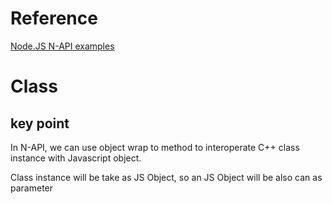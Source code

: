 
# Reference

[Node.JS N-API examples](https://github.com/nodejs/node-addon-examples)

# Class

## key point

In N-API, we can use object wrap to method to interoperate C++ class instance with Javascript object.

Class instance will be take as JS Object, so an JS Object will be also can as parameter 